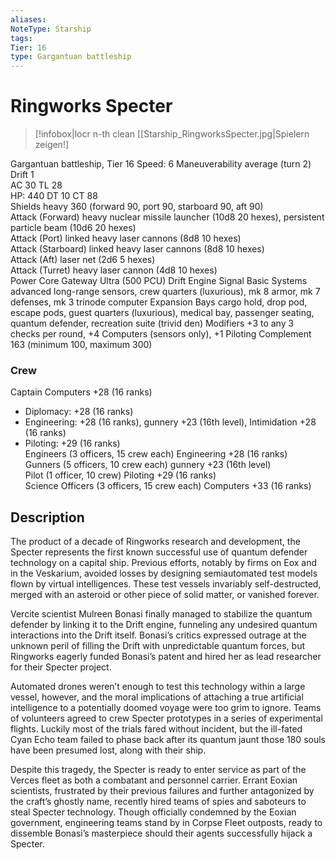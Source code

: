 ```yaml
---
aliases: 
NoteType: Starship
tags: 
Tier: 16
type: Gargantuan battleship
---
```


# Ringworks Specter

> [!infobox|locr n-th clean
>  [[Starship_RingworksSpecter.jpg|Spielern zeigen!]
> 
Gargantuan battleship, Tier 16 
Speed: 6
Maneuverability average (turn 2)
Drift 1  
AC 30
TL 28  
HP: 440
DT 10
CT 88  
Shields heavy 360 (forward 90, port 90, starboard 90, aft 90)  
Attack (Forward) heavy nuclear missile launcher (10d8
20 hexes), persistent particle beam (10d6
20 hexes)  
Attack (Port) linked heavy laser cannons (8d8
10 hexes)  
Attack (Starboard) linked heavy laser cannons (8d8
10 hexes)  
Attack (Aft) laser net (2d6
5 hexes)  
Attack (Turret) heavy laser cannon (4d8
10 hexes)  
Power Core Gateway Ultra (500 PCU)
Drift Engine Signal Basic
Systems advanced long-range sensors, crew quarters (luxurious), mk 8 armor, mk 7 defenses, mk 3 trinode computer
Expansion Bays cargo hold, drop pod, escape pods, guest quarters (luxurious), medical bay, passenger seating, quantum defender, recreation suite (trivid den)
Modifiers +3 to any 3 checks per round, +4 Computers (sensors only), +1 Piloting
Complement 163 (minimum 100, maximum 300)

### Crew

Captain Computers +28 (16 ranks)
  - Diplomacy: +28 (16 ranks)
  - Engineering: +28 (16 ranks), gunnery +23 (16th level), Intimidation +28 (16 ranks)
  - Piloting: +29 (16 ranks)  
Engineers (3 officers, 15 crew each) Engineering +28 (16 ranks)  
Gunners (5 officers, 10 crew each) gunnery +23 (16th level)  
Pilot (1 officer, 10 crew) Piloting +29 (16 ranks)  
Science Officers (3 officers, 15 crew each) Computers +33 (16 ranks)

## Description

The product of a decade of Ringworks research and development, the Specter represents the first known successful use of quantum defender technology on a capital ship. Previous efforts, notably by firms on Eox and in the Veskarium, avoided losses by designing semiautomated test models flown by virtual intelligences. These test vessels invariably self-destructed, merged with an asteroid or other piece of solid matter, or vanished forever.  
 
Vercite scientist Mulreen Bonasi finally managed to stabilize the quantum defender by linking it to the Drift engine, funneling any undesired quantum interactions into the Drift itself. Bonasi’s critics expressed outrage at the unknown peril of filling the Drift with unpredictable quantum forces, but Ringworks eagerly funded Bonasi’s patent and hired her as lead researcher for their Specter project.  
 
Automated drones weren’t enough to test this technology within a large vessel, however, and the moral implications of attaching a true artificial intelligence to a potentially doomed voyage were too grim to ignore. Teams of volunteers agreed to crew Specter prototypes in a series of experimental flights. Luckily most of the trials fared without incident, but the ill-fated Cyan Echo team failed to phase back after its quantum jaunt
those 180 souls have been presumed lost, along with their ship.  
 
Despite this tragedy, the Specter is ready to enter service as part of the Verces fleet as both a combatant and personnel carrier. Errant Eoxian scientists, frustrated by their previous failures and further antagonized by the craft’s ghostly name, recently hired teams of spies and saboteurs to steal Specter technology. Though officially condemned by the Eoxian government, engineering teams stand by in Corpse Fleet outposts, ready to dissemble Bonasi’s masterpiece should their agents successfully hijack a Specter.
